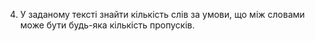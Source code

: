 4. У заданому тексті знайти кількість слів за умови, що між словами може
бути будь-яка кількість пропусків.
